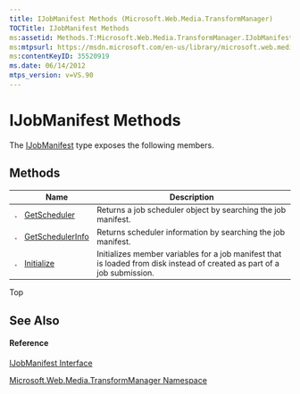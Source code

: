 ```yaml
---
title: IJobManifest Methods (Microsoft.Web.Media.TransformManager)
TOCTitle: IJobManifest Methods
ms:assetid: Methods.T:Microsoft.Web.Media.TransformManager.IJobManifest
ms:mtpsurl: https://msdn.microsoft.com/en-us/library/microsoft.web.media.transformmanager.ijobmanifest_methods(v=VS.90)
ms:contentKeyID: 35520919
ms.date: 06/14/2012
mtps_version: v=VS.90
---
```


# IJobManifest Methods

The [IJobManifest](ijobmanifest-interface-microsoft-web-media-transformmanager.md) type exposes the following members.

## Methods

||Name|Description|
|--- |--- |--- |
|![Public method](images/Hh125771.pubmethod(en-us,VS.90).gif "Public method")|[GetScheduler](ijobmanifest-getscheduler-method-microsoft-web-media-transformmanager.md)|Returns a job scheduler object by searching the job manifest.|
|![Public method](images/Hh125771.pubmethod(en-us,VS.90).gif "Public method")|[GetSchedulerInfo](ijobmanifest-getschedulerinfo-method-microsoft-web-media-transformmanager.md)|Returns scheduler information by searching the job manifest.|
|![Public method](images/Hh125771.pubmethod(en-us,VS.90).gif "Public method")|[Initialize](ijobmanifest-initialize-method-microsoft-web-media-transformmanager.md)|Initializes member variables for a job manifest that is loaded from disk instead of created as part of a job submission.|


Top

## See Also

#### Reference

[IJobManifest Interface](ijobmanifest-interface-microsoft-web-media-transformmanager.md)

[Microsoft.Web.Media.TransformManager Namespace](microsoft-web-media-transformmanager-namespace.md)

